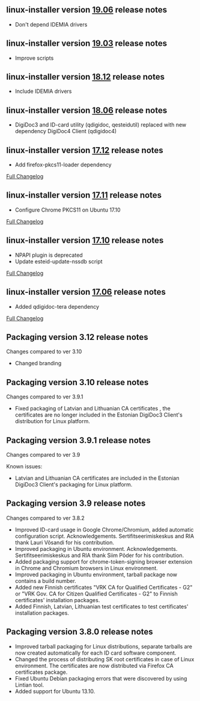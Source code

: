 linux-installer version [19.06](https://github.com/open-eid/linux-installer/releases/tag/v19.06) release notes
--------------------------------------
- Don't depend IDEMIA drivers

linux-installer version [19.03](https://github.com/open-eid/linux-installer/releases/tag/v19.03) release notes
--------------------------------------
- Improve scripts

linux-installer version [18.12](https://github.com/open-eid/linux-installer/releases/tag/v18.12) release notes
--------------------------------------
- Include IDEMIA drivers

linux-installer version [18.06](https://github.com/open-eid/linux-installer/releases/tag/v18.06) release notes
--------------------------------------
- DigiDoc3 and ID-card utility (qdigidoc, qesteidutil) replaced with new dependency DigiDoc4 Client (qdigidoc4)

linux-installer version [17.12](https://github.com/open-eid/linux-installer/releases/tag/v17.12) release notes
--------------------------------------
- Add firefox-pkcs11-loader dependency

[Full Changelog](https://github.com/open-eid/linux-installer/compare/v17.11...v17.12)

linux-installer version [17.11](https://github.com/open-eid/linux-installer/releases/tag/v17.11) release notes
--------------------------------------
- Configure Chrome PKCS11 on Ubuntu 17.10

[Full Changelog](https://github.com/open-eid/linux-installer/compare/v17.10...v17.11)

linux-installer version [17.10](https://github.com/open-eid/linux-installer/releases/tag/v17.10) release notes
--------------------------------------
- NPAPI plugin is deprecated
- Update esteid-update-nssdb script

[Full Changelog](https://github.com/open-eid/linux-installer/compare/v17.06...v17.10)

linux-installer version [17.06](https://github.com/open-eid/linux-installer/releases/tag/v17.06) release notes
--------------------------------------
- Added qdigidoc-tera dependency

[Full Changelog](https://github.com/open-eid/linux-installer/compare/v3.12.0...v17.06)

Packaging version 3.12 release notes
--------------------------------------
Changes compared to ver 3.10

- Changed branding


Packaging version 3.10 release notes
--------------------------------------
Changes compared to ver 3.9.1

- Fixed packaging of Latvian and Lithuanian CA certificates , the certificates are no longer included in the Estonian DigiDoc3 Client's distribution for Linux platform.


Packaging version 3.9.1 release notes
--------------------------------------
Changes compared to ver 3.9

Known issues: 
- Latvian and Lithuanian CA certificates are included in the Estonian DigiDoc3 Client's packaging for Linux platform.


Packaging version 3.9 release notes
--------------------------------------
Changes compared to ver 3.8.2

- Improved ID-card usage in Google Chrome/Chromium, added automatic configuration script. Acknowledgements. Sertifitseerimiskeskus and RIA thank Lauri Võsandi for his contribution.
- Improved packaging in Ubuntu environment. Acknowledgements. Sertifitseerimiskeskus and RIA thank Siim Põder for his contribution. 
- Added packaging support for chrome-token-signing browser extension in Chrome and Chromium browsers in Linux environment.
- Improved packaging in Ubuntu environment, tarball package now contains a build number.
- Added new Finnish certificates "VRK CA for Qualified Certificates - G2" or "VRK Gov. CA for Citizen Qualified Certificates - G2" to Finnish certificates' installation packages. 
- Added Finnish, Latvian, Lithuanian test certificates to test certificates' installation packages. 


Packaging version 3.8.0 release notes
--------------------------------------

- Improved tarball packaging for Linux distributions, separate tarballs are now created automatically for each ID card software component.
- Changed the process of distributing SK root certificates in case of Linux environment. The certificates are now distributed via Firefox CA certificates package.
- Fixed Ubuntu Debian packaging errors that were discovered by using Lintian tool.
- Added support for Ubuntu 13.10. 
